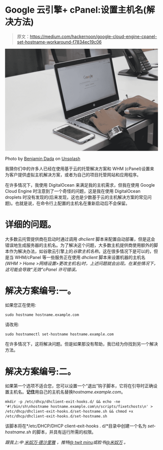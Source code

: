# Google 云引擎+ cPanel:设置主机名(解决方法)

> 原文：<https://medium.com/hackernoon/google-cloud-engine-cpanel-set-hostname-workaround-f7834ec19c06>

![](img/998f36e4025c74065dfccd6363080274.png)

Photo by [Benjamin Dada](https://unsplash.com/@dadaben_?utm_source=medium&utm_medium=referral) on [Unsplash](https://unsplash.com?utm_source=medium&utm_medium=referral)

我猜你们中的许多人已经在使用基于云的托管解决方案和 WHM (cPanel)设置来为客户提供虚拟主机解决方案，或者为自己的项目托管网站和应用程序。

在许多情况下，我使用 DigitalOcean 来满足我的主机需求，但我在使用 Google Cloud Engine 时注意到了一个奇怪的问题，这是我在使用 DigitalOcean droplets 时没有发现的(后来发现，这也是少数基于云的主机解决方案的常见问题)。也就是说，在命令行上配置的主机名在重新启动后不会保留。

# 详细的问题。

大多数云托管提供商在启动时通过调用 *dhclient* 脚本来配置自动部署，但是这会错误地生成服务器的主机名。为了解决这个问题，大多数主机提供商使用额外的脚本作为解决办法，如谷歌云引擎上的*谷歌主机名称*。这在很多情况下是可以的，但是当 WHM/cPanel 等一些服务正在使用 *dhclient* 脚本来设置机器的主机名 *(WHM > Home >网络设置>更改主机名)时，上述问题就会出现。在某些情况下，这可能会导致“无效”cPanel 许可错误。*

# 解决方案编号:一。

如果您正在使用:

```
sudo hostname hostname.example.com
```

请改用:

```
sudo hostnamectl set-hostname hostname.example.com
```

在许多情况下，这将解决问题。但是如果那没有帮助，我已经为你找到另一个解决方法。

# 解决方案编号:二。

如果第一个选项不适合您，您可以设置一个“退出”钩子脚本，它将在引导时正确设置主机名。**记住**用自己的主机名替换*hostname.example.com*。

```
mkdir -p /etc/dhcp/dhclient-exit-hooks.d/ && echo -ne '#!/bin/sh\nhostname hostname.example.com\n/scripts/fixetchosts\n' > /etc/dhcp/dhclient-exit-hooks.d/set-hostname.sh && chmod +x /etc/dhcp/dhclient-exit-hooks.d/set-hostname.sh
```

该脚本将在*/etc/DHCP/DHCP client-exit-hooks . d/*目录中创建一个名为 *set-hostname.sh* 的脚本，并具有运行所需的权限。

*跟我上:中* [*米奴万·德沙里雅*](https://medium.com/u/a11268193e26?source=post_page-----f7834ec19c06--------------------------------) *，推特*[*@ twit minu*](https://twitter.com/twitminu)*或脸书*[*@米奴万*](https://facebook.com/minuwan) *。*